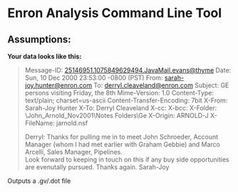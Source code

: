 #  Enron Analysis Command Line Tool
## Assumptions:
**Your data looks like this:**
>Message-ID: <25146951.1075849629494.JavaMail.evans@thyme>
>Date: Sun, 10 Dec 2000 23:53:00 -0800 (PST)
>From: sarah-joy.hunter@enron.com
>To: derryl.cleaveland@enron.com
>Subject: GE persons visiting Friday, the 8th
>Mime-Version: 1.0
>Content-Type: text/plain; charset=us-ascii
>Content-Transfer-Encoding: 7bit
>X-From: Sarah-Joy Hunter
>X-To: Derryl Cleaveland
>X-cc: 
>X-bcc: 
>X-Folder: \John_Arnold_Nov2001\Notes Folders\Ge
>X-Origin: ARNOLD-J
>X-FileName: jarnold.nsf
>
>Derryl:
>Thanks for pulling me in to meet John Schroeder, Account Manager (whom I had 
>met earlier with Graham Gebbie) and Marco Arcelli, Sales Manager, Pipelines.  
>Look forward to keeping in touch on this if any buy side opportunities are 
>evenutally pursued.
>Thanks again.
>Sarah-Joy

Outputs a .gv/.dot file
